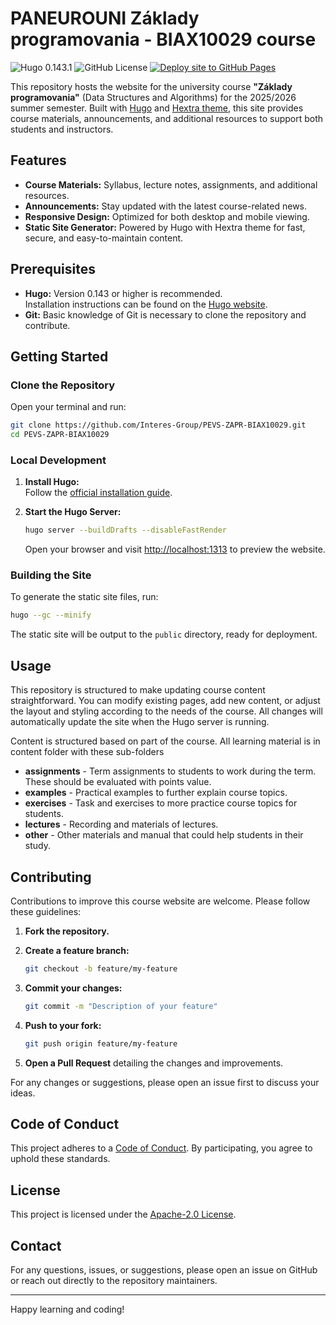 # PANEUROUNI Základy programovania - BIAX10029 course

![Hugo 0.143.1](https://img.shields.io/badge/Powered%20by%20Hugo-0.143.1-ff4088)
![GitHub License](https://img.shields.io/github/license/interes-group/PEVS-ZAPR-BIAX10029)
[![Deploy site to GitHub Pages](https://github.com/Interes-Group/PEVS-ZAPR-BIAX10029/actions/workflows/gh-pages.yaml/badge.svg)](https://github.com/Interes-Group/PEVS-ZAPR-BIAX10029/actions/workflows/gh-pages.yaml)

This repository hosts the website for the university course **"Základy programovania"** (Data Structures and
Algorithms) for the 2025/2026 summer semester. Built with [Hugo](https://gohugo.io/)
and [Hextra theme](https://github.com/imfing/hextra), this site provides course
materials, announcements, and additional resources to support both students and instructors.

## Features

- **Course Materials:** Syllabus, lecture notes, assignments, and additional resources.
- **Announcements:** Stay updated with the latest course-related news.
- **Responsive Design:** Optimized for both desktop and mobile viewing.
- **Static Site Generator:** Powered by Hugo with Hextra theme for fast, secure, and easy-to-maintain content.

## Prerequisites

- **Hugo:** Version 0.143 or higher is recommended.  
  Installation instructions can be found on the [Hugo website](https://gohugo.io/getting-started/installing/).
- **Git:** Basic knowledge of Git is necessary to clone the repository and contribute.

## Getting Started

### Clone the Repository

Open your terminal and run:

```bash
git clone https://github.com/Interes-Group/PEVS-ZAPR-BIAX10029.git
cd PEVS-ZAPR-BIAX10029
```

### Local Development

1. **Install Hugo:**  
   Follow the [official installation guide](https://gohugo.io/getting-started/installing/).

2. **Start the Hugo Server:**

   ```bash
   hugo server --buildDrafts --disableFastRender
   ```

   Open your browser and visit [http://localhost:1313](http://localhost:1313) to preview the website.

### Building the Site

To generate the static site files, run:

```bash
hugo --gc --minify
```

The static site will be output to the `public` directory, ready for deployment.

## Usage

This repository is structured to make updating course content straightforward. You can modify existing pages, add new
content, or adjust the layout and styling according to the needs of the course. All changes will automatically update
the site when the Hugo server is running.

Content is structured based on part of the course. All learning material is in content folder with these sub-folders

- **assignments** - Term assignments to students to work during the term. These should be evaluated with points value.
- **examples** - Practical examples to further explain course topics.
- **exercises** - Task and exercises to more practice course topics for students.
- **lectures** - Recording and materials of lectures.
- **other** - Other materials and manual that could help students in their study.

## Contributing

Contributions to improve this course website are welcome. Please follow these guidelines:

1. **Fork the repository.**
2. **Create a feature branch:**

   ```bash
   git checkout -b feature/my-feature
   ```

3. **Commit your changes:**

   ```bash
   git commit -m "Description of your feature"
   ```

4. **Push to your fork:**

   ```bash
   git push origin feature/my-feature
   ```

5. **Open a Pull Request** detailing the changes and improvements.

For any changes or suggestions, please open an issue first to discuss your ideas.

## Code of Conduct

This project adheres to a [Code of Conduct](CODE_OF_CONDUCT.md). By participating, you agree to uphold these standards.

## License

This project is licensed under the [Apache-2.0 License](LICENSE).

## Contact

For any questions, issues, or suggestions, please open an issue on GitHub or reach out directly to the repository
maintainers.

---

Happy learning and coding!
